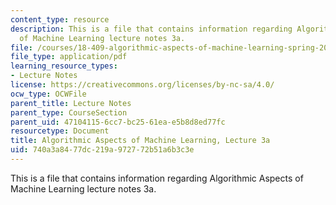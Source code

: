 ```yaml
---
content_type: resource
description: This is a file that contains information regarding Algorithmic Aspects
  of Machine Learning lecture notes 3a.
file: /courses/18-409-algorithmic-aspects-of-machine-learning-spring-2015/740a3a8477dc219a972772b51a6b3c3e_MIT18_409S15_lec3a.pdf
file_type: application/pdf
learning_resource_types:
- Lecture Notes
license: https://creativecommons.org/licenses/by-nc-sa/4.0/
ocw_type: OCWFile
parent_title: Lecture Notes
parent_type: CourseSection
parent_uid: 47104115-6cc7-bc25-61ea-e5b8d8ed77fc
resourcetype: Document
title: Algorithmic Aspects of Machine Learning, Lecture 3a
uid: 740a3a84-77dc-219a-9727-72b51a6b3c3e
---
```

This is a file that contains information regarding Algorithmic Aspects of Machine Learning lecture notes 3a.